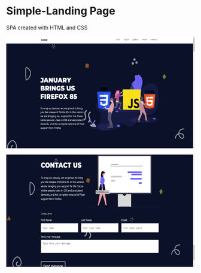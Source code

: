 # Simple-Landing Page

SPA created with HTML and CSS

<p align="center">
  <img src="https://github.com/risuunn/Simple-Landing-Page/blob/main/assets/design.png?raw=true" alt="design" width="auto" height="300">
</p>

<p align="center">
  <img src="https://github.com/risuunn/Simple-Landing-Page/blob/main/assets/contact-section.png?raw=true" alt="contact-section" width="auto" height="300">
</p>
